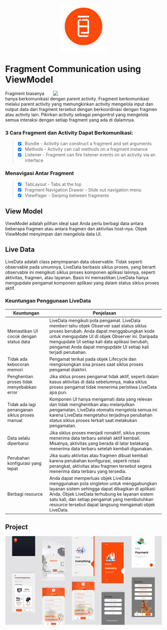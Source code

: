 <p align="center">
  <a <code><img width="150" src="https://github.com/memorezasabana/Fragment_ViewModel/blob/master/new_final_logo.png"></code>
  </a>
</p>


# Fragment Communication using ViewModel

<img align="right" width="350" src="https://github.com/memorezasabana/Fragment_ViewModel/blob/master/video_sewain.gif">

Fragment biasanya hanya berkomunikasi dengan  parent activity. 
Fragment berkomunikasi melalui  parent activity yang memungkinkan activity mengelola input dan output data dari fragment tersebut dengan berkoordinasi dengan fragmen atau activity lain.
Pikirkan activity sebagai pengontrol yang mengelola semua interaksi dengan setiap fragment yang ada di dalamnya.

### 3 Cara Fragment dan Activity Dapat Berkomunikasi:
> - [x] Bundle - Activity can construct a fragment and set arguments
> - [x] Methods - Activity can call methods on a fragment instance
> - [x] Listener - Fragment can fire listener events on an activity via an interface

### Menavigasi Antar Fragment
> - [x] TabLayout - Tabs at the top
> - [x] Fragment Navigation Drawer - Slide out navigation menu
> - [x] ViewPager - Swiping between fragments

## View Model
ViewModel adalah pilihan ideal saat Anda perlu berbagi data antara beberapa fragmen atau antara fragmen dan aktivitas host-nya. Objek ViewModel menyimpan dan mengelola data UI.

## Live Data
LiveData adalah class penyimpanan data observable. Tidak seperti observable pada umumnya, LiveData berbasis siklus proses, yang berarti observable ini mengikuti siklus proses komponen aplikasi lainnya, seperti aktivitas, fragmen, atau layanan. 
Basis ini memastikan LiveData hanya mengupdate pengamat komponen aplikasi yang dalam status siklus proses aktif.

### Keuntungan Penggunaan LiveData
| Keuntungan|Penjelasan|
|-------------|------|
|Memastikan UI cocok dengan status data|LiveData mengikuti pola pengamat. LiveData memberi tahu objek Observer saat status siklus proses berubah. Anda dapat menggabungkan kode untuk mengupdate UI di objek Observer ini. Daripada mengupdate UI setiap kali data aplikasi berubah, pengamat Anda dapat mengupdate UI setiap kali terjadi perubahan.|
|Tidak ada kebocoran memori|Pengamat terikat pada objek Lifecycle dan mengosongkan sisa proses saat siklus proses pengamat diakhiri.|
|Penghentian proses tidak menyebabkan error|Jika siklus proses pengamat tidak aktif, seperti dalam kasus aktivitas di data sebelumnya, maka siklus proses pengamat tidak menerima peristiwa LiveData apa pun.|
|Tidak ada lagi penanganan siklus proses manual|Komponen UI hanya mengamati data yang relevan dan tidak menghentikan atau melanjutkan pengamatan. LiveData otomatis mengelola semua ini karena LiveData mengetahui terjadinya perubahan status siklus proses terkait saat melakukan pengamatan.|
|Data selalu diperbarui|Jika siklus proses menjadi nonaktif, siklus proses menerima data terbaru setelah aktif kembali. Misalnya, aktivitas yang berada di latar belakang menerima data terbaru setelah kembali digunakan.|
|Perubahan konfigurasi yang tepat|Jika suatu aktivitas atau fragmen dibuat kembali karena perubahan konfigurasi, seperti rotasi perangkat, aktivitas atau fragmen tersebut segera menerima data terbaru yang tersedia.|
|Berbagi resource|Anda dapat memperluas objek LiveData menggunakan pola singleton untuk menggabungkan layanan sistem sehingga dapat dibagikan di aplikasi Anda. Objek LiveData terhubung ke layanan sistem satu kali, dan setiap pengamat yang membutuhkan resource tersebut dapat langsung mengamati objek LiveData.|

## Project
<img align="center" src="https://github.com/memorezasabana/Fragment_ViewModel/blob/master/ui_sewain.png">

